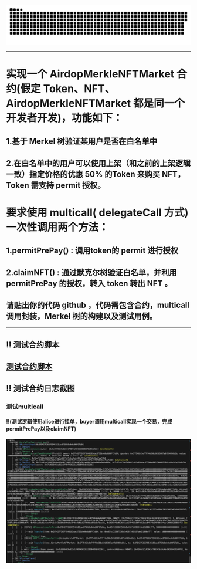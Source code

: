 
<p align="center">
 <img width="1000" src="img/snake.svg" alt="snake"/>
</p>

---
# 实现一个 AirdopMerkleNFTMarket 合约(假定 Token、NFT、AirdopMerkleNFTMarket 都是同一个开发者开发)，功能如下：

## 1.基于 Merkel 树验证某用户是否在白名单中
## 2.在白名单中的用户可以使用上架（和之前的上架逻辑一致）指定价格的优惠 50% 的Token 来购买 NFT， Token 需支持 permit 授权。

# 要求使用 multicall( delegateCall 方式) 一次性调用两个方法：

## 1.permitPrePay() : 调用token的 permit 进行授权
## 2.claimNFT() : 通过默克尔树验证白名单，并利用 permitPrePay 的授权，转入 token 转出 NFT 。
## 请贴出你的代码 github ，代码需包含合约，multicall 调用封装，Merkel 树的构建以及测试用例。
---

## ‼️ 测试合约脚本
[测试合约脚本](test/AirdopMerkleNFTMarket.t.sol)
---
## ‼️ 测试合约日志截图


### 测试multicall
#### ‼️(测试逻辑使用alice进行挂单，buyer调用multicall实现一个交易，完成permitPrePay以及claimNFT)
![测试multicall](img/测试.png)

